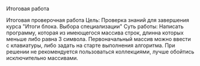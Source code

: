 Итоговая работа             


Итоговая проверочная работа
Цель: Проверка знаний для завершения курса "Итоги блока. Выбора специализации"
Cуть работы: Написать программу, которая из имеющегося массива строк, длинна которых меньше либо равна 3 символа. Первоначальный массив можно ввести с клавиатуры, либо задать на старте выполнения алгоритма. При решении не рекомендуется пользоваться коллекциями, лучше обойтись исключительно массивами.
